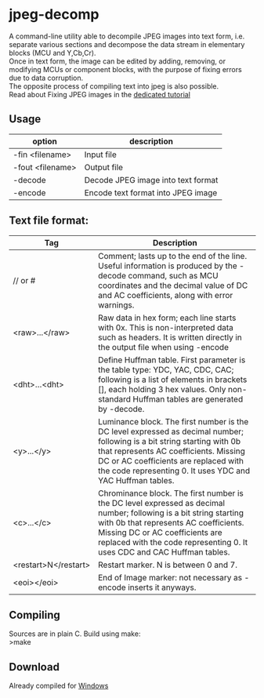 # jpeg-decomp
A command-line utility able to decompile JPEG images into text form, i.e. separate various sections and decompose the data stream in elementary blocks (MCU and Y,Cb,Cr).  
Once in text form, the image can be edited by adding, removing, or modifying MCUs or component blocks, with the purpose of fixing errors due to data corruption.  
The opposite process of compiling text into jpeg is also possible.  
Read about Fixing JPEG images in the [dedicated tutorial](RepairingCorruptedJpeg.pdf)  

## Usage

| option | description |
| --- | --- |  
|-fin \<filename\> | Input file |  
|-fout \<filename\> | Output file|  
|-decode | Decode JPEG image into text format|  
|-encode | Encode text format into JPEG image|  

## Text file format:  

| Tag | Description |  
| --- | --- |  
|// or \# |Comment; lasts up to the end of the line. Useful information is produced by the -decode command, such as MCU coordinates and the decimal value of DC and AC coefficients, along with error warnings.|  
|\<raw\>...\</raw\>|Raw data in hex form; each line starts with 0x. This is non-interpreted data such as headers. It is written directly in the output file when using -encode|  
|\<dht\>…\<dht\>| Define Huffman table. First parameter is the table type: YDC, YAC, CDC, CAC; following is a list of elements in brackets [], each holding 3 hex values. Only non-standard Huffman tables are generated by -decode.|  
|\<y\>...\</y\>|Luminance block. The first number is the DC level expressed as decimal number; following is a bit string starting with 0b that represents AC coefficients. Missing DC or AC coefficients are replaced with the code representing 0. It uses YDC and YAC Huffman tables.|  
|\<c\>...\</c\>|Chrominance block. The first number is the DC level expressed as decimal number; following is a bit string starting with 0b that represents AC coefficients. Missing DC or AC coefficients are replaced with the code representing 0. It uses CDC and CAC Huffman tables.|  
\<restart\>N\</restart\>|Restart marker. N is between 0 and 7.|
\<eoi\>\</eoi\>|End of Image marker: not necessary as -encode inserts it anyways.|  

## Compiling
Sources are in plain C. Build using make:  
\>make

## Download
Already compiled for [Windows](jpeg-decomp.exe)

